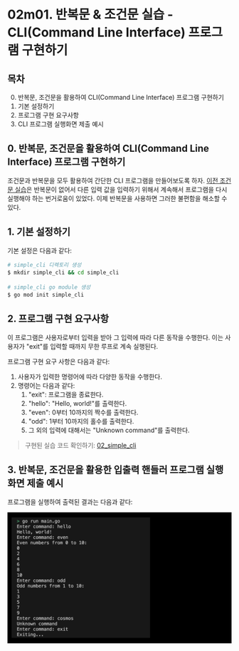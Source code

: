 
# 02m01. 반복문 & 조건문 실습 - CLI(Command Line Interface) 프로그램 구현하기

## 목차 
0. 반복문, 조건문을 활용하여 CLI(Command Line Interface) 프로그램 구현하기
1. 기본 설정하기
2. 프로그램 구현 요구사항
3. CLI 프로그램 실행화면 제출 예시

## 0. 반복문, 조건문을 활용하여 CLI(Command Line Interface) 프로그램 구현하기
조건문과 반복문을 모두 활용하여 간단한 CLI 프로그램을 만들어보도록 하자. [이전 조건문 실습](./02m00_condition_number_decision.md)은 반복문이 없어서 다른 입력 값을 입력하기 위해서 계속해서 프로그램을 다시 실행해야 하는 번거로움이 있었다. 이제 반복문을 사용하면 그러한 불편함을 해소할 수 있다. 

## 1. 기본 설정하기
기본 설정은 다음과 같다:
```sh
# simple_cli 디렉토리 생성
$ mkdir simple_cli && cd simple_cli

# simple_cli go module 생성 
$ go mod init simple_cli
```

## 2. 프로그램 구현 요구사항
이 프로그램은 사용자로부터 입력을 받아 그 입력에 따라 다른 동작을 수행한다. 이는 사용자가 "exit"를 입력할 때까지 무한 루프로 계속 실행된다. 

프로그램 구현 요구 사항은 다음과 같다:
1. 사용자가 입력한 명령어에 따라 다양한 동작을 수행한다.
2. 명령어는 다음과 같다:
   1. "exit": 프로그램을 종료한다.
   2. "hello": "Hello, world!"를 출력한다.
   3. "even": 0부터 10까지의 짝수를 출력한다.
   4. "odd": 1부터 10까지의 홀수를 출력한다.
   6. 그 외의 입력에 대해서는 "Unknown command"를 출력한다.
> 구현된 실습 코드 확인하기: [02_simple_cli](../code/02_simple_cli/)


## 3. 반복문, 조건문을 활용한 입출력 핸들러 프로그램 실행화면 제출 예시
프로그램을 실행하여 출력된 결과는 다음과 같다:
<div style="text-align: center;">
   <img src="../assets/02_control_structure_simple_cli_result_example.png" alt="02_control_structure_simple_cli_result_example" width="600"/>
</div>
